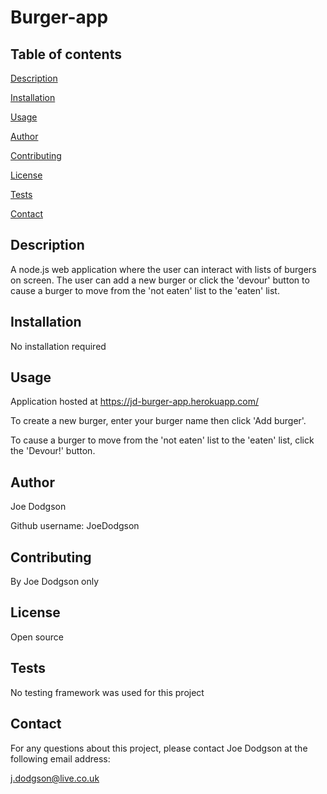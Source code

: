 # Burger-app


## Table of contents

[Description](##description)

[Installation](##installation)

[Usage](##usage)

[Author](##author)

[Contributing](##contributing)

[License](##license)

[Tests](##tests)

[Contact](##contact)


## Description

A node.js web application where the user can interact with lists of burgers on screen. The user can add a new burger or click the 'devour' button to cause a burger to move from the 'not eaten' list to the 'eaten' list.


## Installation

No installation required


## Usage

Application hosted at https://jd-burger-app.herokuapp.com/

To create a new burger, enter your burger name then click 'Add burger'.

To cause a burger to move from the 'not eaten' list to the 'eaten' list, click the 'Devour!' button.


## Author

Joe Dodgson

Github username: JoeDodgson


## Contributing

By Joe Dodgson only


## License

Open source


## Tests

No testing framework was used for this project


## Contact

For any questions about this project, please contact Joe Dodgson at the following email address:

j.dodgson@live.co.uk
